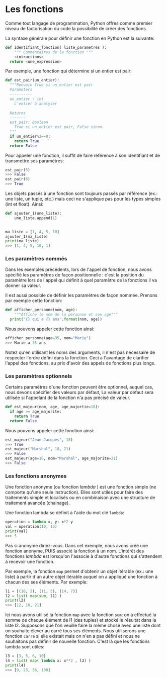 # Les fonctions

Comme tout langage de programmation, Python offres comme premier niveau de factorisation du code la possibilité de créer des fonctions. 

La syntaxe générale pour définir une fonction en Python est la suivante: 

```python
def identifiant_fonction( liste_parametres ):
	""" Commentaires de la fonction """
	<intructions>
  return <une_expression>
```

Par exemple, une fonction qui détermine si un entier est pair: 

```python
def est_pair(un_entier):
  """Renvoie True si un_entier est pair
  Parameters
  ----------
  un_entier : int
  	L'entier à analyser
  
  Returns
  -------
  est_pair: Boolean
  	True si un_entier est pair, False sinon.
  """
  if un_entier%2==0:
    return True
  return False
```

Pour appeler une fonction, il suffit de faire référence à son identifiant et de transmettre ses paramètres:

```python
est_pair(5)
>>> False
est_pair(6)
>>> True
```

Les objets passés à une fonction sont toujours passés par référence (ex.: une liste, un tuple, etc.) mais ceci ne s'applique pas pour les types simples (int et float). Ainsi: 

```python
def ajouter_1(une_liste):
	une_liste.append(1)

  
ma_liste = [1, 4, 5, 10]
ajouter_1(ma_liste)
print(ma_liste)
>>> [1, 4, 5, 10, 1]
```

### Les paramètres nommés

Dans les exemples précédents, lors de l'appel de fonction,  nous avons spécifié les paramètres de façon positionnelle : c'est la position du paramètre lors de l'appel qui définit à quel paramètre de la fonctions il va donner sa valeur. 

Il est aussi possible de définir les paramètres de façon nommée. Prenons par exemple cette fonction: 

```python
def afficher_personne(nom, age):
	"""Affiche le nom de la personne et son age"""
  print("{} qui a {} ans".format(nom, age))
```

Nous pouvons appeler cette fonction ainsi: 

```python
afficher_personne(age=35, nom="Marie")
>>> Marie a 35 ans
```

Notez qu'en utilisant les noms des arguments, il n'est pas nécessaire de respecter l'ordre défini dans la fonction. Ceci a l'avantage de clarifier l'appel des fonctions, au prix d'avoir des appels de fonctions plus longs. 

### Les paramètres optionnels

Certains paramètres d'une fonction peuvent être optionnel, auquel cas, nous devons spécifier des valeurs par défaut, La valeur par défaut sera utilisée si l'appelant de la fonction n'a pas précisé de valeur. 

```python
def est_majeur(nom, age, age_majortie=18):
  if age >= age_majorite:
    return True
  return False
```

Nous pouvons appeler cette fonction ainsi: 

```python
est_majeur("Jean-Jacques", 18)
>>> True
est_majeur("Marshal", 18, 21)
>>> False
est_majeur(age=18, nom="Marshal", age_majorite=21)
>>> False
```

### Les fonctions anonymes

Une fonction anonyme (ou fonction *lambda* ) est une fonction simple (ne comporte qu'une seule instruction). Elles sont utiles pour faire des traitements simple et localisés ou en combinaison avec une structure de traitement avancée (chainage). 

Une fonction lambda se définit à l'aide du mot clé `lambda`: 

```python
operation = lambda x, y: x*2-y
val = operation(10, 15)
print(val)
>>> 5
```

Pas si anonyme diriez-vous. Dans cet exemple, nous avons créé une fonction anonyme, PUIS associé la fonction à un nom. L'intérêt des fonctions *lambda* est lorsqu'on l'associe à d'autre fonctions qui s'attendent à recevoir une fonction. 

Par exemple, la fonction `map` permet d'obtenir un objet itérable (ex.: une liste) à partir d'un autre objet itérable auquel on a appliqué une fonction à chacun des ses éléments. Par exemple: 

```python
l1 = [(10, 2), (11, 5), (14, 7)]
l2 = list( map(sum, l1) )
print(l2)
>>> [12, 16, 21]
```

Ici nous avons utilisé la fonction `map` avec la fonction `sum`: on a effectué la somme de chaque élément de l1 (des tuples) et stocké le résultat dans la liste l2. Supposons que l'on veuille faire la même chose avec une liste dont on souhaite élever au carré tous ses éléments. Nous utiliserons une fonction `carre` si elle existait mais on n'en a pas défini et nous ne souhaitons pas définir de nouvelle fonction. C'est là que les fonctions lambda sont utiles: 

```python
l3 = [3, 5, 6, 10]
l4 = list( map( lambda x: x**2 , l3) )
print(l4)
>>> [9, 25, 36, 100]
```



